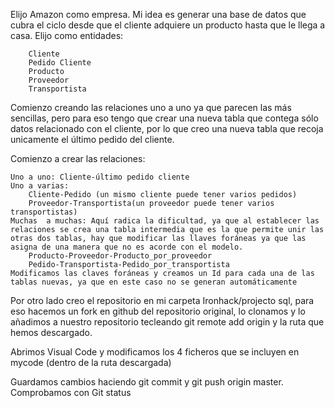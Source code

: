 Elijo Amazon como empresa. Mi idea es generar una base de datos que cubra el ciclo desde que el cliente adquiere un producto hasta que le llega a casa. Elijo como entidades:

        Cliente
        Pedido Cliente
        Producto
        Proveedor
        Transportista

Comienzo creando las relaciones uno a uno ya que parecen las más sencillas, pero para eso tengo que crear una nueva tabla que contega sólo datos relacionado con el cliente, por lo que creo una nueva tabla que recoja unicamente el último pedido del cliente.

Comienzo a crear las relaciones:

    Uno a uno: Cliente-último pedido cliente
    Uno a varias: 
        Cliente-Pedido (un mismo cliente puede tener varios pedidos)
        Proveedor-Transportista(un proveedor puede tener varios transportistas)
    Muchas  a muchas: Aquí radica la dificultad, ya que al establecer las relaciones se crea una tabla intermedia que es la que permite unir las otras dos tablas, hay que modificar las llaves foráneas ya que las asigna de una manera que no es acorde con el modelo.
        Producto-Proveedor-Producto_por_proveedor
        Pedido-Transportista-Pedido_por_transportista
    Modificamos las claves foráneas y creamos un Id para cada una de las tablas nuevas, ya que en este caso no se generan automáticamente

Por otro lado creo el repositorio en mi carpeta Ironhack/projecto sql, para eso hacemos un fork en github del repositorio original, lo clonamos y lo añadimos a nuestro repositorio tecleando git remote add origin y la ruta que hemos descargado.

Abrimos Visual Code y modificamos los 4 ficheros que se incluyen en mycode (dentro de la ruta descargada)

Guardamos cambios haciendo git commit y git push origin master.
Comprobamos con Git status

